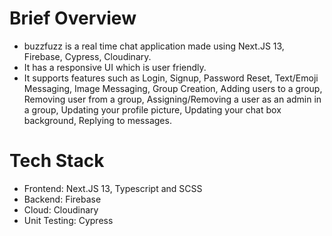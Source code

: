 # Brief Overview

- buzzfuzz is a real time chat application made using Next.JS 13, Firebase, Cypress, Cloudinary.
- It has a responsive UI which is user friendly.
- It supports features such as Login, Signup, Password Reset, Text/Emoji Messaging, Image Messaging, Group Creation, Adding users to a group, Removing user from a group, Assigning/Removing a user as an admin in a group, Updating your profile picture, Updating your chat box background, Replying to messages.

# Tech Stack

- Frontend: Next.JS 13, Typescript and SCSS
- Backend: Firebase
- Cloud: Cloudinary
- Unit Testing: Cypress
